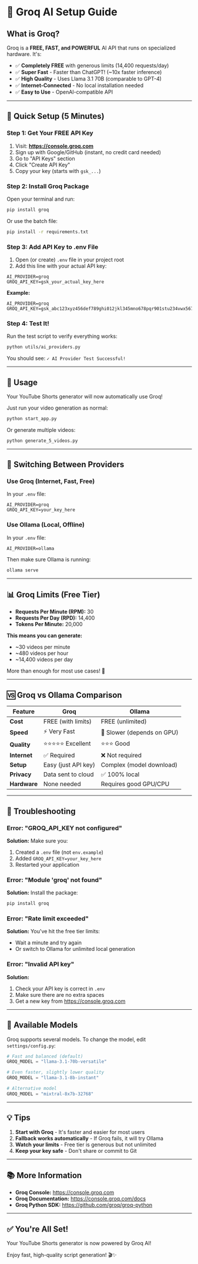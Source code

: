 # 🚀 Groq AI Setup Guide

## What is Groq?

Groq is a **FREE, FAST, and POWERFUL** AI API that runs on specialized hardware. It's:
- ✅ **Completely FREE** with generous limits (14,400 requests/day)
- ✅ **Super Fast** - Faster than ChatGPT! (~10x faster inference)
- ✅ **High Quality** - Uses Llama 3.1 70B (comparable to GPT-4)
- ✅ **Internet-Connected** - No local installation needed
- ✅ **Easy to Use** - OpenAI-compatible API

---

## 📝 Quick Setup (5 Minutes)

### Step 1: Get Your FREE API Key

1. Visit: **https://console.groq.com**
2. Sign up with Google/GitHub (instant, no credit card needed)
3. Go to "API Keys" section
4. Click "Create API Key"
5. Copy your key (starts with `gsk_...`)

### Step 2: Install Groq Package

Open your terminal and run:

```bash
pip install groq
```

Or use the batch file:

```bash
pip install -r requirements.txt
```

### Step 3: Add API Key to .env File

1. Open (or create) `.env` file in your project root
2. Add this line with your actual API key:

```env
AI_PROVIDER=groq
GROQ_API_KEY=gsk_your_actual_key_here
```

**Example:**
```env
AI_PROVIDER=groq
GROQ_API_KEY=gsk_abc123xyz456def789ghi012jkl345mno678pqr901stu234vwx567
```

### Step 4: Test It!

Run the test script to verify everything works:

```bash
python utils/ai_providers.py
```

You should see: `✓ AI Provider Test Successful!`

---

## 🎯 Usage

Your YouTube Shorts generator will now automatically use Groq!

Just run your video generation as normal:

```bash
python start_app.py
```

Or generate multiple videos:

```bash
python generate_5_videos.py
```

---

## 🔄 Switching Between Providers

### Use Groq (Internet, Fast, Free)

In your `.env` file:
```env
AI_PROVIDER=groq
GROQ_API_KEY=your_key_here
```

### Use Ollama (Local, Offline)

In your `.env` file:
```env
AI_PROVIDER=ollama
```

Then make sure Ollama is running:
```bash
ollama serve
```

---

## 📊 Groq Limits (Free Tier)

- **Requests Per Minute (RPM):** 30
- **Requests Per Day (RPD):** 14,400
- **Tokens Per Minute:** 20,000

**This means you can generate:**
- ~30 videos per minute
- ~480 videos per hour
- ~14,400 videos per day

More than enough for most use cases! 🎉

---

## 🆚 Groq vs Ollama Comparison

| Feature | Groq | Ollama |
|---------|------|--------|
| **Cost** | FREE (with limits) | FREE (unlimited) |
| **Speed** | ⚡ Very Fast | 🐌 Slower (depends on GPU) |
| **Quality** | ⭐⭐⭐⭐⭐ Excellent | ⭐⭐⭐ Good |
| **Internet** | ✅ Required | ❌ Not required |
| **Setup** | Easy (just API key) | Complex (model download) |
| **Privacy** | Data sent to cloud | ✅ 100% local |
| **Hardware** | None needed | Requires good GPU/CPU |

---

## 🔧 Troubleshooting

### Error: "GROQ_API_KEY not configured"

**Solution:** Make sure you:
1. Created a `.env` file (not `env.example`)
2. Added `GROQ_API_KEY=your_key_here`
3. Restarted your application

### Error: "Module 'groq' not found"

**Solution:** Install the package:
```bash
pip install groq
```

### Error: "Rate limit exceeded"

**Solution:** You've hit the free tier limits:
- Wait a minute and try again
- Or switch to Ollama for unlimited local generation

### Error: "Invalid API key"

**Solution:** 
1. Check your API key is correct in `.env`
2. Make sure there are no extra spaces
3. Get a new key from https://console.groq.com

---

## 🎨 Available Models

Groq supports several models. To change the model, edit `settings/config.py`:

```python
# Fast and balanced (default)
GROQ_MODEL = "llama-3.1-70b-versatile"

# Even faster, slightly lower quality
GROQ_MODEL = "llama-3.1-8b-instant"

# Alternative model
GROQ_MODEL = "mixtral-8x7b-32768"
```

---

## 💡 Tips

1. **Start with Groq** - It's faster and easier for most users
2. **Fallback works automatically** - If Groq fails, it will try Ollama
3. **Watch your limits** - Free tier is generous but not unlimited
4. **Keep your key safe** - Don't share or commit to Git

---

## 📚 More Information

- **Groq Console:** https://console.groq.com
- **Groq Documentation:** https://console.groq.com/docs
- **Groq Python SDK:** https://github.com/groq/groq-python

---

## ✅ You're All Set!

Your YouTube Shorts generator is now powered by Groq AI! 

Enjoy fast, high-quality script generation! 🎬✨

